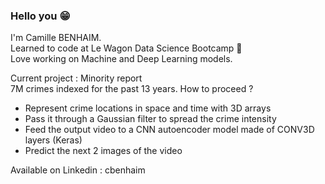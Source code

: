 ### Hello you 😁

<!--
**candiesforlife/candiesforlife** is a ✨ _special_ ✨ repository because its `README.md` (this file) appears on your GitHub profile.

Here are some ideas to get you started:

- 🔭 I’m currently working on ...
- 🌱 I’m currently learning ...
- 👯 I’m looking to collaborate on ...
- 🤔 I’m looking for help with ...
- 💬 Ask me about ...
- 📫 How to reach me: ...
- 😄 Pronouns: ...
- ⚡ Fun fact: ...
-->

I'm Camille BENHAIM.  
Learned to code at Le Wagon Data Science Bootcamp  🚂  
Love working on Machine and Deep Learning models.  
  
Current project : Minority report  
7M crimes indexed for the past 13 years. How to proceed ?  
- Represent crime locations in space and time with 3D arrays  
- Pass it through a Gaussian filter to spread the crime intensity  
- Feed the output video to a CNN autoencoder model made of CONV3D layers (Keras)  
- Predict the next 2 images of the video  

Available on Linkedin : cbenhaim
